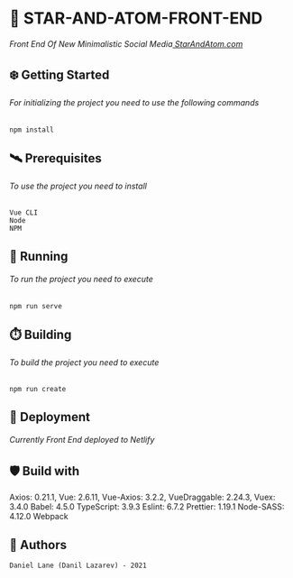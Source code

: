 # 🌌 STAR-AND-ATOM-FRONT-END
######  Front End Of New Minimalistic Social Media[ StarAndAtom.com](https://starandatom.com " StarAndAtom.com")

##  ❄️ Getting Started
###### For initializing the project you need to use the following commands
    npm install

##  🛰️ Prerequisites
###### To use the project you need to install
    Vue CLI
    Node
    NPM

## 🚄 Running
###### To run the project you need to execute
    npm run serve

## ⏱️ Building
###### To build the project you need to execute
    npm run create

## 🚀   Deployment
###### Currently Front End deployed to Netlify

##  🛡️ Build with   

Axios: 0.21.1,
Vue: 2.6.11,
Vue-Axios: 3.2.2,
VueDraggable: 2.24.3,
Vuex: 3.4.0
Babel: 4.5.0
TypeScript: 3.9.3
Eslint: 6.7.2
Prettier: 1.19.1
Node-SASS: 4.12.0
Webpack
	
##  🦌 Authors
    Daniel Lane (Danil Lazarev) - 2021